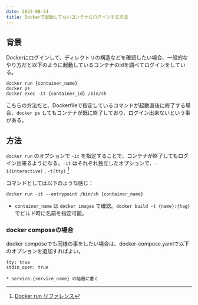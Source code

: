 ```yaml
---
date: 2022-08-24
title: Dockerで起動してないコンテナにログインする方法
---
```


## 背景
Dockerにログインして、ディレクトリの構造などを確認したい場合、一般的なやり方だと以下のように起動しているコンテナのidを調べてログインをしている。
```
docker run {container_name}
docker ps
docker exec -it {container_id} /bin/sh
```
こちらの方法だと、Dockerfileで指定しているコマンドが起動直後に終了する場合、`docker ps`
 してもコンテナが既に終了しており、ログイン出来ないという事がある。

## 方法
 `docker run` のオプションで `-it` を指定することで、コンテナが終了してもログイン出来るようになる。`-it` はそれぞれ独立したオプションで、`-i(interactive)` , `-t(tty)` [^1]
 
コマンドとしては以下のような感じ：

```
docker run -it --entrypoint /bin/sh {container_name}
```

- `container_name` は `docker images` で確認。`docker build -t {name}:{tag}` でビルド時に名前を指定可能。

### docker composeの場合
docker composeでも同様の事をしたい場合は、docker-compose.yamlで以下のオプションを追加すればよい。
```
tty: true
stdin_open: true

* service.{service_name} の階層に書く
```

[^1]: [Docker run リファレンス](https://docs.docker.jp/engine/reference/run.html)
